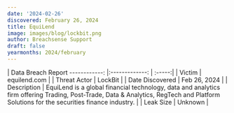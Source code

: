 ```yaml
---
date: '2024-02-26'
discovered: February 26, 2024
title: EquiLend
image: images/blog/lockbit.png
author: Breachsense Support
draft: false
yearmonths: 2024/february
---
```



| Data Breach Report
------------:     |:-------------:    | :-----:|
| Victim      | equilend.com      | 
| Threat Actor      | LockBit      | 
| Date Discovered      | Feb 26, 2024      | 
| Description      | EquiLend is a global financial technology, data and analytics firm offering Trading, Post-Trade, Data & Analytics, RegTech and Platform Solutions for the securities finance industry.      | 
| Leak Size      | Unknown      | 

